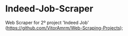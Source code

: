 # Indeed-Job-Scraper
Web Scraper for 2º project 'Indeed Job' (https://github.com/VitorAmrm/Web-Scraping-Projects);

